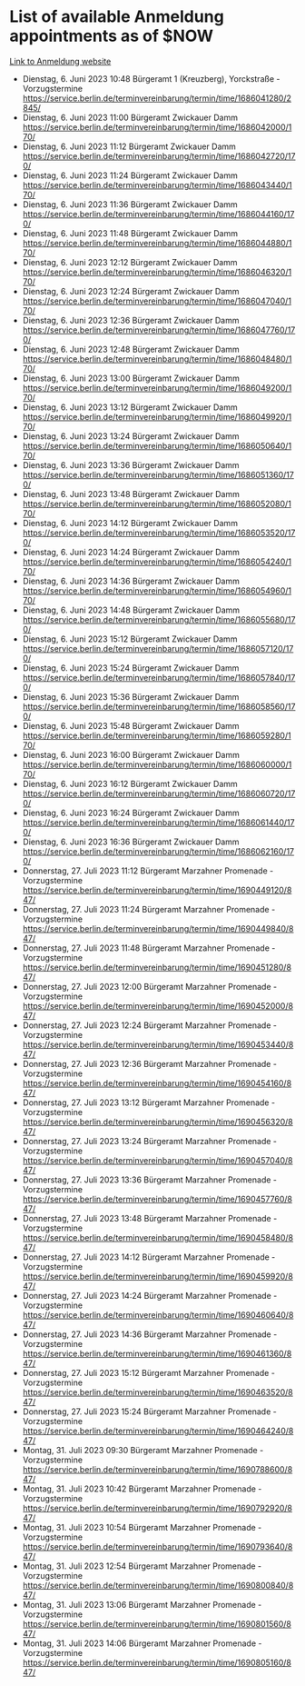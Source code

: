 # List of available Anmeldung appointments as of $NOW
[Link to Anmeldung website](https://service.berlin.de/terminvereinbarung/termin/tag.php?termin=1&anliegen[]=120686&dienstleisterlist=122210,122217,327316,122219,327312,122227,327314,122231,327346,122243,327348,122254,122252,329742,122260,329745,122262,329748,122271,327278,122273,327274,122277,327276,330436,122280,327294,122282,327290,122284,327292,122291,327270,122285,327266,122286,327264,122296,327268,150230,329760,122297,327286,122294,327284,122312,329763,122314,329775,122304,327330,122311,327334,122309,327332,317869,122281,327352,122279,329772,122283,122276,327324,122274,327326,122267,329766,122246,327318,122251,327320,122257,327322,122208,327298,122226,327300&herkunft=http%3A%2F%2Fservice.berlin.de%2Fdienstleistung%2F120686%2F)
- Dienstag, 6. Juni 2023 10:48 Bürgeramt 1 (Kreuzberg), Yorckstraße - Vorzugstermine https://service.berlin.de/terminvereinbarung/termin/time/1686041280/2845/
- Dienstag, 6. Juni 2023 11:00 Bürgeramt Zwickauer Damm https://service.berlin.de/terminvereinbarung/termin/time/1686042000/170/
- Dienstag, 6. Juni 2023 11:12 Bürgeramt Zwickauer Damm https://service.berlin.de/terminvereinbarung/termin/time/1686042720/170/
- Dienstag, 6. Juni 2023 11:24 Bürgeramt Zwickauer Damm https://service.berlin.de/terminvereinbarung/termin/time/1686043440/170/
- Dienstag, 6. Juni 2023 11:36 Bürgeramt Zwickauer Damm https://service.berlin.de/terminvereinbarung/termin/time/1686044160/170/
- Dienstag, 6. Juni 2023 11:48 Bürgeramt Zwickauer Damm https://service.berlin.de/terminvereinbarung/termin/time/1686044880/170/
- Dienstag, 6. Juni 2023 12:12 Bürgeramt Zwickauer Damm https://service.berlin.de/terminvereinbarung/termin/time/1686046320/170/
- Dienstag, 6. Juni 2023 12:24 Bürgeramt Zwickauer Damm https://service.berlin.de/terminvereinbarung/termin/time/1686047040/170/
- Dienstag, 6. Juni 2023 12:36 Bürgeramt Zwickauer Damm https://service.berlin.de/terminvereinbarung/termin/time/1686047760/170/
- Dienstag, 6. Juni 2023 12:48 Bürgeramt Zwickauer Damm https://service.berlin.de/terminvereinbarung/termin/time/1686048480/170/
- Dienstag, 6. Juni 2023 13:00 Bürgeramt Zwickauer Damm https://service.berlin.de/terminvereinbarung/termin/time/1686049200/170/
- Dienstag, 6. Juni 2023 13:12 Bürgeramt Zwickauer Damm https://service.berlin.de/terminvereinbarung/termin/time/1686049920/170/
- Dienstag, 6. Juni 2023 13:24 Bürgeramt Zwickauer Damm https://service.berlin.de/terminvereinbarung/termin/time/1686050640/170/
- Dienstag, 6. Juni 2023 13:36 Bürgeramt Zwickauer Damm https://service.berlin.de/terminvereinbarung/termin/time/1686051360/170/
- Dienstag, 6. Juni 2023 13:48 Bürgeramt Zwickauer Damm https://service.berlin.de/terminvereinbarung/termin/time/1686052080/170/
- Dienstag, 6. Juni 2023 14:12 Bürgeramt Zwickauer Damm https://service.berlin.de/terminvereinbarung/termin/time/1686053520/170/
- Dienstag, 6. Juni 2023 14:24 Bürgeramt Zwickauer Damm https://service.berlin.de/terminvereinbarung/termin/time/1686054240/170/
- Dienstag, 6. Juni 2023 14:36 Bürgeramt Zwickauer Damm https://service.berlin.de/terminvereinbarung/termin/time/1686054960/170/
- Dienstag, 6. Juni 2023 14:48 Bürgeramt Zwickauer Damm https://service.berlin.de/terminvereinbarung/termin/time/1686055680/170/
- Dienstag, 6. Juni 2023 15:12 Bürgeramt Zwickauer Damm https://service.berlin.de/terminvereinbarung/termin/time/1686057120/170/
- Dienstag, 6. Juni 2023 15:24 Bürgeramt Zwickauer Damm https://service.berlin.de/terminvereinbarung/termin/time/1686057840/170/
- Dienstag, 6. Juni 2023 15:36 Bürgeramt Zwickauer Damm https://service.berlin.de/terminvereinbarung/termin/time/1686058560/170/
- Dienstag, 6. Juni 2023 15:48 Bürgeramt Zwickauer Damm https://service.berlin.de/terminvereinbarung/termin/time/1686059280/170/
- Dienstag, 6. Juni 2023 16:00 Bürgeramt Zwickauer Damm https://service.berlin.de/terminvereinbarung/termin/time/1686060000/170/
- Dienstag, 6. Juni 2023 16:12 Bürgeramt Zwickauer Damm https://service.berlin.de/terminvereinbarung/termin/time/1686060720/170/
- Dienstag, 6. Juni 2023 16:24 Bürgeramt Zwickauer Damm https://service.berlin.de/terminvereinbarung/termin/time/1686061440/170/
- Dienstag, 6. Juni 2023 16:36 Bürgeramt Zwickauer Damm https://service.berlin.de/terminvereinbarung/termin/time/1686062160/170/
- Donnerstag, 27. Juli 2023 11:12 Bürgeramt Marzahner Promenade - Vorzugstermine https://service.berlin.de/terminvereinbarung/termin/time/1690449120/847/
- Donnerstag, 27. Juli 2023 11:24 Bürgeramt Marzahner Promenade - Vorzugstermine https://service.berlin.de/terminvereinbarung/termin/time/1690449840/847/
- Donnerstag, 27. Juli 2023 11:48 Bürgeramt Marzahner Promenade - Vorzugstermine https://service.berlin.de/terminvereinbarung/termin/time/1690451280/847/
- Donnerstag, 27. Juli 2023 12:00 Bürgeramt Marzahner Promenade - Vorzugstermine https://service.berlin.de/terminvereinbarung/termin/time/1690452000/847/
- Donnerstag, 27. Juli 2023 12:24 Bürgeramt Marzahner Promenade - Vorzugstermine https://service.berlin.de/terminvereinbarung/termin/time/1690453440/847/
- Donnerstag, 27. Juli 2023 12:36 Bürgeramt Marzahner Promenade - Vorzugstermine https://service.berlin.de/terminvereinbarung/termin/time/1690454160/847/
- Donnerstag, 27. Juli 2023 13:12 Bürgeramt Marzahner Promenade - Vorzugstermine https://service.berlin.de/terminvereinbarung/termin/time/1690456320/847/
- Donnerstag, 27. Juli 2023 13:24 Bürgeramt Marzahner Promenade - Vorzugstermine https://service.berlin.de/terminvereinbarung/termin/time/1690457040/847/
- Donnerstag, 27. Juli 2023 13:36 Bürgeramt Marzahner Promenade - Vorzugstermine https://service.berlin.de/terminvereinbarung/termin/time/1690457760/847/
- Donnerstag, 27. Juli 2023 13:48 Bürgeramt Marzahner Promenade - Vorzugstermine https://service.berlin.de/terminvereinbarung/termin/time/1690458480/847/
- Donnerstag, 27. Juli 2023 14:12 Bürgeramt Marzahner Promenade - Vorzugstermine https://service.berlin.de/terminvereinbarung/termin/time/1690459920/847/
- Donnerstag, 27. Juli 2023 14:24 Bürgeramt Marzahner Promenade - Vorzugstermine https://service.berlin.de/terminvereinbarung/termin/time/1690460640/847/
- Donnerstag, 27. Juli 2023 14:36 Bürgeramt Marzahner Promenade - Vorzugstermine https://service.berlin.de/terminvereinbarung/termin/time/1690461360/847/
- Donnerstag, 27. Juli 2023 15:12 Bürgeramt Marzahner Promenade - Vorzugstermine https://service.berlin.de/terminvereinbarung/termin/time/1690463520/847/
- Donnerstag, 27. Juli 2023 15:24 Bürgeramt Marzahner Promenade - Vorzugstermine https://service.berlin.de/terminvereinbarung/termin/time/1690464240/847/
- Montag, 31. Juli 2023 09:30 Bürgeramt Marzahner Promenade - Vorzugstermine https://service.berlin.de/terminvereinbarung/termin/time/1690788600/847/
- Montag, 31. Juli 2023 10:42 Bürgeramt Marzahner Promenade - Vorzugstermine https://service.berlin.de/terminvereinbarung/termin/time/1690792920/847/
- Montag, 31. Juli 2023 10:54 Bürgeramt Marzahner Promenade - Vorzugstermine https://service.berlin.de/terminvereinbarung/termin/time/1690793640/847/
- Montag, 31. Juli 2023 12:54 Bürgeramt Marzahner Promenade - Vorzugstermine https://service.berlin.de/terminvereinbarung/termin/time/1690800840/847/
- Montag, 31. Juli 2023 13:06 Bürgeramt Marzahner Promenade - Vorzugstermine https://service.berlin.de/terminvereinbarung/termin/time/1690801560/847/
- Montag, 31. Juli 2023 14:06 Bürgeramt Marzahner Promenade - Vorzugstermine https://service.berlin.de/terminvereinbarung/termin/time/1690805160/847/
